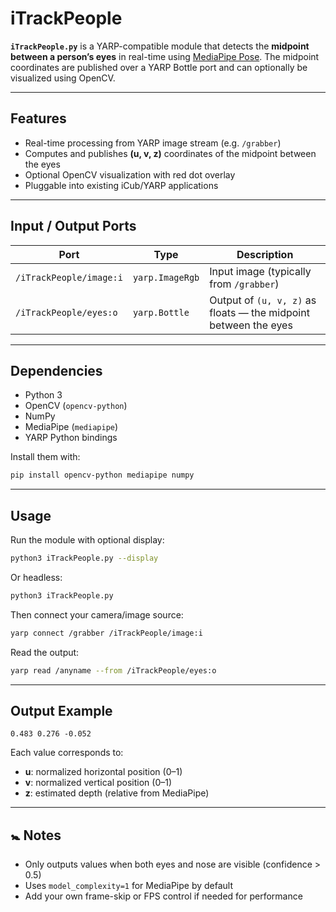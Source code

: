 # iTrackPeople

**`iTrackPeople.py`** is a YARP-compatible module that detects the **midpoint between a person’s eyes** in real-time using [MediaPipe Pose](https://ai.google.dev/edge/mediapipe/solutions/vision/pose_landmarker). The midpoint coordinates are published over a YARP Bottle port and can optionally be visualized using OpenCV.

---

## Features

- Real-time processing from YARP image stream (e.g. `/grabber`)
- Computes and publishes **(u, v, z)** coordinates of the midpoint between the eyes
- Optional OpenCV visualization with red dot overlay
- Pluggable into existing iCub/YARP applications

---

## Input / Output Ports

| Port | Type | Description |
|------|------|-------------|
| `/iTrackPeople/image:i` | `yarp.ImageRgb` | Input image (typically from `/grabber`) |
| `/iTrackPeople/eyes:o`  | `yarp.Bottle`   | Output of `(u, v, z)` as floats — the midpoint between the eyes |

---

## Dependencies

- Python 3
- OpenCV (`opencv-python`)
- NumPy
- MediaPipe (`mediapipe`)
- YARP Python bindings

Install them with:

```bash
pip install opencv-python mediapipe numpy
```

---

## Usage

Run the module with optional display:

```bash
python3 iTrackPeople.py --display
```

Or headless:

```bash
python3 iTrackPeople.py
```

Then connect your camera/image source:

```bash
yarp connect /grabber /iTrackPeople/image:i
```

Read the output:

```bash
yarp read /anyname --from /iTrackPeople/eyes:o
```

---

## Output Example

```
0.483 0.276 -0.052
```

Each value corresponds to:
- **u**: normalized horizontal position (0–1)
- **v**: normalized vertical position (0–1)
- **z**: estimated depth (relative from MediaPipe)

---

## 🚼 Notes

- Only outputs values when both eyes and nose are visible (confidence > 0.5)
- Uses `model_complexity=1` for MediaPipe by default
- Add your own frame-skip or FPS control if needed for performance

